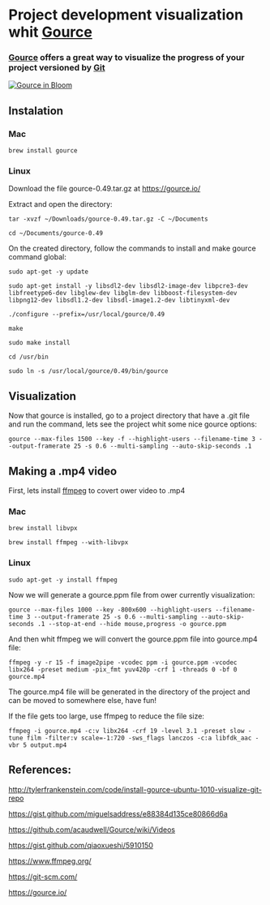 # Project development visualization whit [Gource](https://gource.io/)

### [Gource](https://gource.io/) offers a great way to visualize the progress of your project versioned by [Git](https://git-scm.com/)

[![Gource in Bloom](https://img.youtube.com/vi/NjUuAuBcoqs/0.jpg)](http://www.youtube.com/watch?v=NjUuAuBcoqs)

## Instalation

### Mac

```
brew install gource
```

### Linux

Download the file gource-0.49.tar.gz at https://gource.io/

Extract and open the directory:

```
tar -xvzf ~/Downloads/gource-0.49.tar.gz -C ~/Documents

cd ~/Documents/gource-0.49
```

On the created directory, follow the commands to install and make gource command global:

```
sudo apt-get -y update

sudo apt-get install -y libsdl2-dev libsdl2-image-dev libpcre3-dev libfreetype6-dev libglew-dev libglm-dev libboost-filesystem-dev libpng12-dev libsdl1.2-dev libsdl-image1.2-dev libtinyxml-dev

./configure --prefix=/usr/local/gource/0.49

make

sudo make install

cd /usr/bin

sudo ln -s /usr/local/gource/0.49/bin/gource
```

## Visualization

Now that gource is installed, go to a project directory that have a .git file and run the command, lets see the project whit some nice gource options:

```
gource --max-files 1500 --key -f --highlight-users --filename-time 3 --output-framerate 25 -s 0.6 --multi-sampling --auto-skip-seconds .1
```

## Making a .mp4 video

First, lets install [ffmpeg](https://www.ffmpeg.org/) to covert ower video to .mp4

### Mac

```
brew install libvpx

brew install ffmpeg --with-libvpx
```

### Linux

```
sudo apt-get -y install ffmpeg
```

Now we will generate a gource.ppm file from ower currently visualization:

```
gource --max-files 1000 --key -800x600 --highlight-users --filename-time 3 --output-framerate 25 -s 0.6 --multi-sampling --auto-skip-seconds .1 --stop-at-end --hide mouse,progress -o gource.ppm
```

And then whit ffmpeg we will convert the gource.ppm file into gource.mp4 file:

```
ffmpeg -y -r 15 -f image2pipe -vcodec ppm -i gource.ppm -vcodec libx264 -preset medium -pix_fmt yuv420p -crf 1 -threads 0 -bf 0 gource.mp4
```

The gource.mp4 file will be generated in the directory of the project and can be moved to somewhere else, have fun!

If the file gets too large, use ffmpeg to reduce the file size:

```
ffmpeg -i gource.mp4 -c:v libx264 -crf 19 -level 3.1 -preset slow -tune film -filter:v scale=-1:720 -sws_flags lanczos -c:a libfdk_aac -vbr 5 output.mp4
```

## References:

http://tylerfrankenstein.com/code/install-gource-ubuntu-1010-visualize-git-repo

https://gist.github.com/miguelsaddress/e88384d135ce80866d6a

https://github.com/acaudwell/Gource/wiki/Videos

https://gist.github.com/qiaoxueshi/5910150

https://www.ffmpeg.org/

https://git-scm.com/

https://gource.io/
